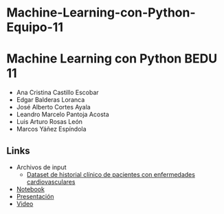 # Machine-Learning-con-Python-Equipo-11

# Machine Learning con Python BEDU 11
- Ana Cristina Castillo Escobar
- Edgar Balderas Loranca
- José Alberto Cortes Ayala
- Leandro Marcelo Pantoja Acosta
- Luis Arturo Rosas León
- Marcos Yáñez Espíndola

## Links
- Archivos de input
    - [Dataset de historial clínico de pacientes con enfermedades cardiovasculares](https://github.com/EdgarBL3/Machine-Learning-con-Python-Equipo-11/blob/main/heart_failure_clinical_records_dataset.csv)
- [Notebook]()
- [Presentación](https://docs.google.com/presentation/d/1cSq550wRjfTa5mIM1vFm7wNdqJzoByrB/edit?usp=sharing&ouid=111778429343517814223&rtpof=true&sd=true)
- [Video]()
